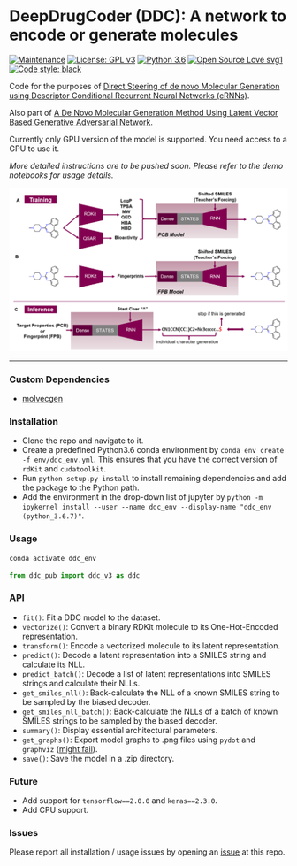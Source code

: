 # DeepDrugCoder (DDC): A network to encode or generate molecules

[![Maintenance](https://img.shields.io/badge/Maintained%3F-yes-green.svg)](https://github.com/pcko1/Deep-Drug-Coder) [![License: GPL v3](https://img.shields.io/badge/License-MIT-blue.svg)](https://opensource.org/licenses/MIT) [![Python 3.6](https://img.shields.io/badge/python-3.6-yellow.svg)](https://www.python.org/downloads/release/python-367/) [![Open Source Love svg1](https://badges.frapsoft.com/os/v1/open-source.svg?v=103)](https://github.com/ellerbrock/open-source-badges/) [![Code style: black](https://img.shields.io/badge/code%20style-black-000000.svg)](https://github.com/ambv/black)

Code for the purposes of [Direct Steering of de novo Molecular Generation using Descriptor Conditional Recurrent Neural Networks (cRNNs)](https://chemrxiv.org/articles/Direct_Steering_of_de_novo_Molecular_Generation_using_Descriptor_Conditional_Recurrent_Neural_Networks_cRNNs_/9860906).

Also part of [A De Novo Molecular Generation Method Using Latent Vector Based Generative Adversarial Network](https://chemrxiv.org/articles/A_De_Novo_Molecular_Generation_Method_Using_Latent_Vector_Based_Generative_Adversarial_Network/8299544).

Currently only GPU version of the model is supported. You need access to a GPU to use it.

*More detailed instructions are to be pushed soon. Please refer to the demo notebooks for usage details.*

![Figure from manuscript](figures/model.png)

___

### Custom Dependencies
- [molvecgen](https://github.com/EBjerrum/molvecgen)

### Installation
- Clone the repo and navigate to it.
- Create a predefined Python3.6 conda environment by `conda env create -f env/ddc_env.yml`. This ensures that you have the correct version of `rdKit` and `cudatoolkit`.
- Run `python setup.py install` to install remaining dependencies and add the package to the Python path.
- Add the environment in the drop-down list of jupyter by `python -m ipykernel install --user --name ddc_env --display-name "ddc_env (python_3.6.7)"`.

### Usage
``` bash
conda activate ddc_env
```
```python
from ddc_pub import ddc_v3 as ddc
```

### API
- `fit()`: Fit a DDC model to the dataset.
- `vectorize()`: Convert a binary RDKit molecule to its One-Hot-Encoded representation.
- `transform()`: Encode a vectorized molecule to its latent representation.
- `predict()`: Decode a latent representation into a SMILES string and calculate its NLL.
- `predict_batch()`: Decode a list of latent representations into SMILES strings and calculate their NLLs.
- `get_smiles_nll()`: Back-calculate the NLL of a known SMILES string to be sampled by the biased decoder.
- `get_smiles_nll_batch()`: Back-calculate the NLLs of a batch of known SMILES strings to be sampled by the biased decoder.
- `summary()`: Display essential architectural parameters.
- `get_graphs()`: Export model graphs to .png files using `pydot` and `graphviz` ([might fail](https://github.com/AppliedDataSciencePartners/DeepReinforcementLearning/issues/3)).
- `save()`: Save the model in a .zip directory.

### Future
- Add support for `tensorflow==2.0.0` and `keras==2.3.0`.
- Add CPU support.

### Issues
Please report all installation / usage issues by opening an [issue](https://github.com/pcko1/Deep-Drug-Coder/issues) at this repo.
